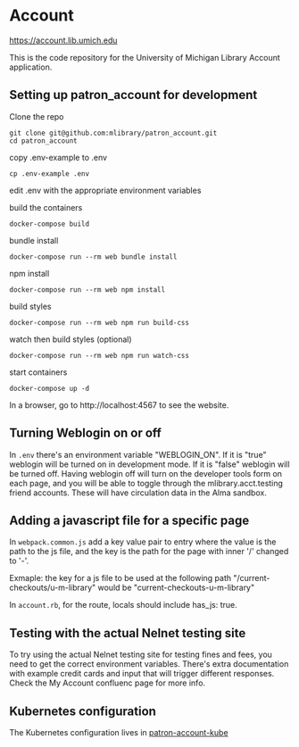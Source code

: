 # Account

https://account.lib.umich.edu

This is the code repository for the University of Michigan Library Account application.

## Setting up patron_account for development

Clone the repo

```
git clone git@github.com:mlibrary/patron_account.git
cd patron_account
```

copy .env-example to .env

```
cp .env-example .env
```

edit .env with the appropriate environment variables 

build the containers

```
docker-compose build
```

bundle install
```
docker-compose run --rm web bundle install
```

npm install
```
docker-compose run --rm web npm install
```

build styles

```
docker-compose run --rm web npm run build-css
```

watch then build styles (optional)

```
docker-compose run --rm web npm run watch-css
```

start containers

```
docker-compose up -d
```

In a browser, go to http://localhost:4567 to see the website.

## Turning Weblogin on or off
In `.env` there's an environment variable "WEBLOGIN_ON". If it is "true" weblogin will be turned on in development mode. 
If it is "false" weblogin will be turned off. Having weblogin off will turn on the developer tools form on each page, and you will be able to toggle 
through the mlibrary.acct.testing friend accounts. These will have circulation data in the Alma sandbox. 


## Adding a javascript file for a specific page
In `webpack.common.js` add a key value pair to entry where the value is the path to the js file, and the key is the path for the page with inner '/' changed to '-'. 

Exmaple: the key for a js file to be used at the following path "/current-checkouts/u-m-library" would be "current-checkouts-u-m-library"

In `account.rb`, for the route, locals should include has_js: true.

## Testing with the actual Nelnet testing site
To try using the actual Nelnet testing site for testing fines and fees, you need to get the correct environment variables. There's extra documentation with example credit cards and input that will trigger different responses. Check the My Account confluenc page for more info.

## Kubernetes configuration
The Kubernetes configuration lives in [patron-account-kube](https://github.com/mlibrary/patron-account-kube)
